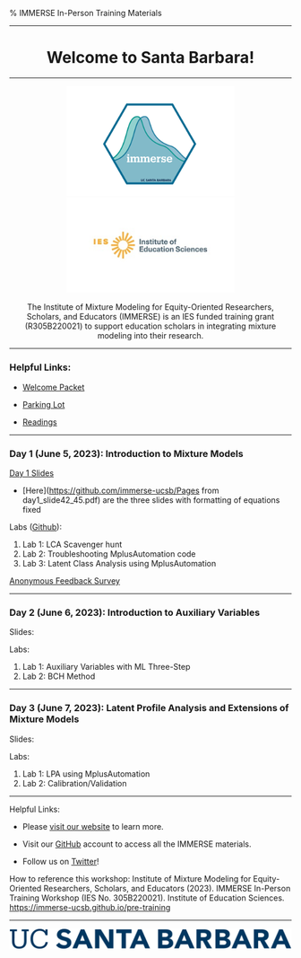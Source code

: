 % IMMERSE In-Person Training Materials 

------------------------------------------------------------------------

<center>

<h1>Welcome to Santa Barbara!</h1>

</center>

------------------------------------------------------------------------

<center>

<img src="images/immerse_hex_small.png" width="300"/> <img src="images/IESNewLogo.jpg" width="300"/>


The Institute of Mixture Modeling for Equity-Oriented Researchers, Scholars, and Educators (IMMERSE) is an IES funded training grant (R305B220021) to support education scholars in integrating mixture modeling into their research.

</center>

------------------------------------------------------------------------


### Helpful Links:

* [Welcome Packet](https://docs.google.com/document/d/1hZCKGM49nahNsP7J02284ljSPCz0aoCl/edit?usp=sharing&ouid=106067280936970826764&rtpof=true&sd=true)

* [Parking Lot](https://docs.google.com/document/d/1_O1Kq4ve2b_L6thb7qEt2vk4-PwaWSPL7Q9R9uc02ec/edit)

* [Readings](https://ucsb.box.com/s/37y6v33fu4whc39fuuky979guixs8obu)


------------------------------------------------------------------------


### Day 1 (June 5, 2023): Introduction to Mixture Models

[Day 1 Slides](https://github.com/immerse-ucsb/IMMERSE_day1.pdf)

* [Here](https://github.com/immerse-ucsb/Pages from day1_slide42_45.pdf) are the three slides with formatting of equations fixed


Labs ([Github](https://github.com/immerse-ucsb/in-person-day1)): 

1. Lab 1: LCA Scavenger hunt
2. Lab 2: Troubleshooting MplusAutomation code
3. Lab 3: Latent Class Analysis using MplusAutomation 


[Anonymous Feedback Survey](https://forms.gle/YiAdpVfxoAgzgrTU7)

------------------------------------------------------------------------

### Day 2 (June 6, 2023): Introduction to Auxiliary Variables

Slides:

Labs: 

1. Lab 1: Auxiliary Variables with ML Three-Step
2. Lab 2: BCH Method
 

------------------------------------------------------------------------

### Day 3 (June 7, 2023): Latent Profile Analysis and Extensions of Mixture Models

Slides:

Labs: 

1. Lab 1: LPA using MplusAutomation
2. Lab 2: Calibration/Validation
 
------------------------------------------------------------------------

Helpful Links:

-   Please [visit our website](https://immerse.education.ucsb.edu/) to learn more.

-   Visit our [GitHub](https://github.com/immerse-ucsb) account to access all the IMMERSE materials.

-   Follow us on [Twitter](https://twitter.com/IMMERSE_UCSB)!

How to reference this workshop: Institute of Mixture Modeling for Equity-Oriented Researchers, Scholars, and Educators (2023). IMMERSE In-Person Training Workshop (IES No. 305B220021). Institute of Education Sciences. <https://immerse-ucsb.github.io/pre-training>

------------------------------------------------------------------------

![](images/UCSB_Navy_mark.png)
